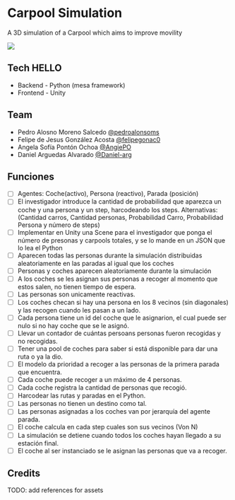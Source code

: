# Carpool Simulation

A 3D simulation of a Carpool which aims to improve movility

![](screenshot.png)

## Tech HELLO

- Backend - Python (mesa framework)
- Frontend - Unity

## Team

- Pedro Alosno Moreno Salcedo [@pedroalonsoms](https://github.com/pedroalonsoms)
- Felipe de Jesus González Acosta [@felipegonac0](https://github.com/felipegonac0)
- Angela Sofía Pontón Ochoa [@AngiePO](https://github.com/AngiePO)
- Daniel Arguedas Alvarado [@Daniel-arg](https://github.com/Daniel-arg)

## Funciones

- [ ] Agentes: Coche(activo), Persona (reactivo), Parada (posición)
- [ ] El investigador introduce la cantidad de probabilidad que aparezca un coche y una persona y un step, harcodeando los steps. Alternativas: (Cantidad carros, Cantidad personas, Probabilidad Carro, Probabilidad Persona y número de steps)
- [ ] Implementar en Unity una Scene para el investigador que ponga el número de presonas y carpools totales, y se lo mande en un JSON que lo lea el Python
- [ ] Aparecen todas las personas durante la simulación distribuidas aleatoriamente en las paradas al igual que los coches
- [ ] Personas y coches aparecen aleatoriamente durante la simulación
- [ ] A los coches se les asignan sus personas a recoger al momento que estos salen, no tienen tiempo de espera.
- [ ] Las personas son unicamente reactivas.
- [ ] Los coches checan si hay una persona en los 8 vecinos (sin diagonales) y las recogen cuando les pasan a un lado.
- [ ] Cada persona tiene un id del coche que le asignarion, el cual puede ser nulo si no hay coche que se le asignó.
- [ ] Llevar un contador de cuántas persoans personas fueron recogidas y no recogidas.
- [ ] Tener una pool de coches para saber si está disponible para dar una ruta o ya la dio.
- [ ] El modelo da prioridad a recoger a las personas de la primera parada que encuentra.
- [ ] Cada coche puede recoger a un máximo de 4 personas.
- [ ] Cada coche registra la cantidad de personas que recogió.
- [ ] Harcodear las rutas y paradas en el Python.
- [ ] Las personas no tienen un destino como tal.
- [ ] Las personas asignadas a los coches van por jerarquía del agente parada.
- [ ] El coche calcula en cada step cuales son sus vecinos (Von N)
- [ ] La simulación se detiene cuando todos los coches hayan llegado a su estación final.
- [ ] El coche al ser instanciado se le asignan las personas que va a recoger.

## Credits

TODO: add references for assets

